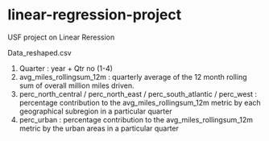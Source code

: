 # linear-regression-project
USF project on Linear Reression


Data_reshaped.csv
1) Quarter : year + Qtr no (1-4)
2) avg_miles_rollingsum_12m : quarterly average of the 12 month rolling sum of overall million miles driven.
3) perc_north_central / perc_north_east	/ perc_south_atlantic / perc_west : percentage contribution to the avg_miles_rollingsum_12m metric by each geographical subregion in a particular quarter
4) perc_urban :  percentage contribution to the avg_miles_rollingsum_12m metric by the urban areas in a particular quarter